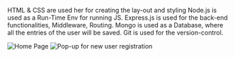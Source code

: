 HTML & CSS are used her for creating the lay-out and styling
Node.js is used as a Run-Time Env for running JS.
Express.js is used for the back-end functionalities, Middleware, Routing.
Mongo is used as a Database, where all the entries of the user will be saved.
Git is used for the version-control.

![Home Page](https://user-images.githubusercontent.com/50045050/148690040-dbac2922-ec66-422c-b75d-ebf2de177a2c.png)
![Pop-up for new user registration](https://user-images.githubusercontent.com/50045050/148690045-e9e8cf96-22ec-4df4-a3c1-c6d0ad3ea032.png)
